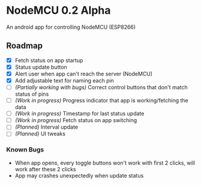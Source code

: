 # NodeMCU 0.2 Alpha

An android app for controlling NodeMCU (ESP8266) 

## Roadmap

- [x] Fetch status on app startup
- [x] Status update button
- [x] Alert user when app can't reach the server (NodeMCU)
- [x] Add adjustable text for naming each pin
- [ ] _(Partially working with bugs)_ Correct control buttons that don't match status of pins
- [ ] _(Work in progress)_ Progress indicator that app is working/fetching the data
- [ ] _(Work in progress)_ Timestamp for last status update
- [ ] _(Work in progress)_ Fetch status on app switching
- [ ] _(Planned)_ Interval update
- [ ] _(Planned)_ UI tweaks

### Known Bugs

- When app opens, every toggle buttons won't work with first 2 clicks, will work after these 2 clicks
- App may crashes unexpectedly when update status


